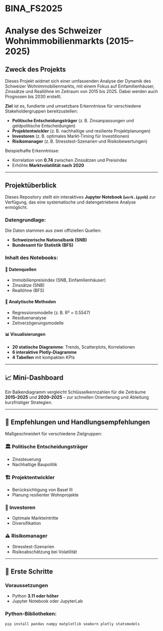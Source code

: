 # BINA_FS2025
# Analyse des Schweizer Wohnimmobilienmarkts (2015–2025)

## Zweck des Projekts

Dieses Projekt widmet sich einer umfassenden Analyse der Dynamik des Schweizer Wohnimmobilienmarkts, mit einem Fokus auf Einfamilienhäuser, Zinssätze und Reallöhne im Zeitraum von 2015 bis 2025. Dabei werden auch Prognosen bis 2030 erstellt.

**Ziel** ist es, fundierte und umsetzbare Erkenntnisse für verschiedene Stakeholdergruppen bereitzustellen:

- **Politische Entscheidungsträger** (z. B. Zinsanpassungen und geldpolitische Entscheidungen)
- **Projektentwickler** (z. B. nachhaltige und resiliente Projektplanungen)
- **Investoren** (z. B. optimales Markt-Timing für Investitionen)
- **Risikomanager** (z. B. Stresstest-Szenarien und Risikobewertungen)

Beispielhafte Erkenntnisse:
- Korrelation von **0.74** zwischen Zinssätzen und Preisindex
- Erhöhte **Marktvolatilität nach 2020**

---

## Projektüberblick

Dieses Repository stellt ein interaktives **Jupyter Notebook (`work.ipynb`)** zur Verfügung, das eine systematische und datengetriebene Analyse ermöglicht.  

### Datengrundlage:

Die Daten stammen aus zwei offiziellen Quellen:

- **Schweizerische Nationalbank (SNB)**
- **Bundesamt für Statistik (BFS)**

### Inhalt des Notebooks:

#### 📁 Datenquellen
- Immobilienpreisindex (SNB, Einfamilienhäuser)
- Zinssätze (SNB)
- Reallöhne (BFS)

#### 🧪 Analytische Methoden
- Regressionsmodelle (z. B. R² = 0.5547)
- Residuenanalyse
- Zeitverzögerungsmodelle

#### 📊 Visualisierungen
- **20 statische Diagramme**: Trends, Scatterplots, Korrelationen
- **6 interaktive Plotly-Diagramme**
- **4 Tabellen** mit kompakten KPIs

---

## 📈 Mini-Dashboard

Ein Balkendiagramm vergleicht Schlüsselkennzahlen für die Zeiträume **2015–2025** und **2020–2025** – zur schnellen Orientierung und Ableitung kurzfristiger Strategien.

---

## 🎯 Empfehlungen und Handlungsempfehlungen

Maßgeschneidert für verschiedene Zielgruppen:

### 🏛️ Politische Entscheidungsträger
- Zinssteuerung
- Nachhaltige Baupolitik

### 🏗️ Projektentwickler
- Berücksichtigung von Basel III
- Planung resilienter Wohnprojekte

### 💼 Investoren
- Optimale Markteintritte
- Diversifikation

### ⚠️ Risikomanager
- Stresstest-Szenarien
- Risikoabschätzung bei Volatilität

---

## 🚀 Erste Schritte

### Voraussetzungen

- Python **3.11 oder höher**
- Jupyter Notebook oder JupyterLab

### Python-Bibliotheken:

```bash
pip install pandas numpy matplotlib seaborn plotly statsmodels
